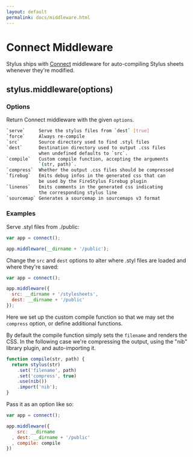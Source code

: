 ```yaml
---
layout: default
permalink: docs/middleware.html
---
```


# Connect Middleware

Stylus ships with [Connect](https://github.com/senchalabs/connect) middleware for auto-compiling Stylus sheets whenever they're modified.

## stylus.middleware(options)

### Options

Return Connect middleware with the given `options`.

```bash
`serve`     Serve the stylus files from `dest` [true]
`force`     Always re-compile
`src`       Source directory used to find .styl files
`dest`      Destination directory used to output .css files
            when undefined defaults to `src`.
`compile`   Custom compile function, accepting the arguments
            `(str, path)`.
`compress`  Whether the output .css files should be compressed
`firebug`   Emits debug infos in the generated css that can
            be used by the FireStylus Firebug plugin
`linenos`   Emits comments in the generated css indicating 
            the corresponding stylus line
`sourcemap` Generates a sourcemap in sourcemaps v3 format
```

### Examples

Serve .styl files from ./public:

```js
var app = connect();

app.middleware(__dirname + '/public');
```

Change the `src` and `dest` options to alter where .styl files
are loaded and where they're saved:

```js
var app = connect();

app.middleware({
  src: __dirname + '/stylesheets',
  dest: __dirname + '/public'
});
```

Here we set up the custom compile function so that we may
set the `compress` option, or define additional functions.
 
By default the compile function simply sets the `filename`
and renders the CSS. In the following case we're compressing
the output, using the "nib" library plugin, and auto-importing it.

```js
function compile(str, path) {
  return stylus(str)
    .set('filename', path)
    .set('compress', true)
    .use(nib())
    .import('nib');
}
```

Pass it as an option like so:

```js
var app = connect();

app.middleware({
    src: __dirname
  , dest: __dirname + '/public'
  , compile: compile
})
```
